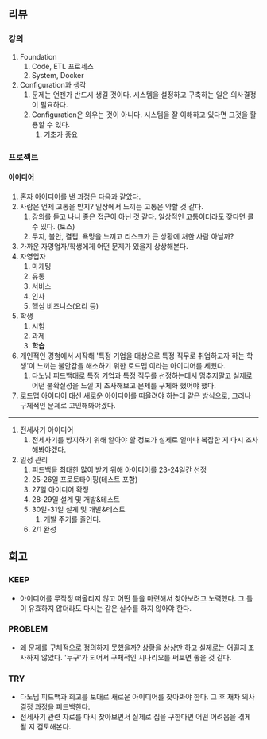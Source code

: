 ## 리뷰
### 강의
1. Foundation
	1. Code, ETL 프로세스
	2. System, Docker
2. Configuration과 생각
	1. 문제는 언젠가 반드시 생길 것이다. 시스템을 설정하고 구축하는 일은 의사결정이 필요하다.
	2. Configuration은 외우는 것이 아니다. 시스템을 잘 이해하고 있다면 그것을 활용할 수 있다.
		1. 기초가 중요
### 프로젝트
#### 아이디어
1. 혼자 아이디어를 낸 과정은 다음과 같았다.
2. 사람은 언제 고통을 받지? 일상에서 느끼는 고통은 약할 것 같다.
	1. 강의를 듣고 나니 좋은 접근이 아닌 것 같다. 일상적인 고통이더라도 잦다면 클 수 있다. (토스)
	2. 무지, 불안, 결핍, 욕망을 느끼고 리스크가 큰 상황에 처한 사람 아닐까?
3. 가까운 자영업자/학생에게 어떤 문제가 있을지 상상해본다.
4. 자영업자
	1. 마케팅
	2. 유통
	3. 서비스
	4. 인사
	5. 핵심 비즈니스(요리 등)
5. 학생
	1. 시험
	2. 과제
	3. **학습**
5. 개인적인 경험에서 시작해 '특정 기업을 대상으로 특정 직무로 취업하고자 하는 학생'이 느끼는 불안감을 해소하기 위한 로드맵 이라는 아이디어를 세웠다.
	1. 다노님 피드백대로 특정 기업과 특정 직무를 선정하는데서 멈추지말고 실제로 어떤 불확실성을 느낄 지 조사해보고 문제를 구체화 했어야 했다.
6. 로드맵 아이디어 대신 새로운 아이디어를 떠올려야 하는데 같은 방식으로, 그러나 구체적인 문제로 고민해봐야겠다.
---
1. 전세사기 아이디어
	1. 전세사기를 방지하기 위해 알아야 할 정보가 실제로 얼마나 복잡한 지 다시 조사해봐야겠다.
2. 일정 관리
	1. 피드백을 최대한 많이 받기 위해 아이디어를 23-24일간 선정
	2. 25-26일 프로토타이핑(테스트 포함)
	3. 27일 아이디어 확정
	4. 28-29일 설계 및 개발&테스트
	5. 30일-31일 설계 및 개발&테스트
		1. 개발 주기를 줄인다.
	6. 2/1 완성
## 회고
### KEEP
- 아이디어를 무작정 떠올리지 않고 어떤 틀을 마련해서 찾아보려고 노력했다. 그 틀이 유효하지 않더라도 다시는 같은 실수를 하지 않아야 한다.
### PROBLEM
- 왜 문제를 구체적으로 정의하지 못했을까? 상황을 상상만 하고 실제로는 어떨지 조사하지 않았다. '누구'가 되어서 구체적인 시나리오를 써보면 좋을 것 같다.
### TRY
- 다노님 피드백과 회고를 토대로 새로운 아이디어를 찾아봐야 한다. 그 후 재차 의사결정 과정을 피드백한다.
- 전세사기 관련 자료를 다시 찾아보면서 실제로 집을 구한다면 어떤 어려움을 겪게 될 지 검토해본다.